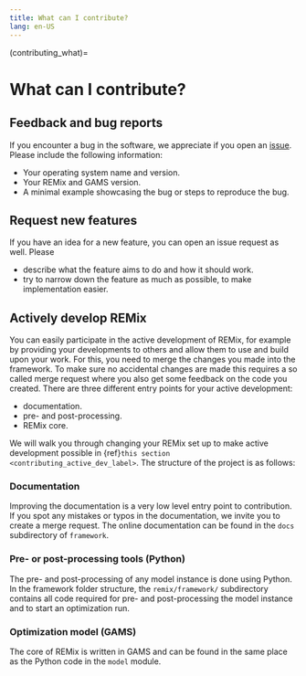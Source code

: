 ```yaml
---
title: What can I contribute?
lang: en-US
---
```


(contributing_what)=

# What can I contribute?

## Feedback and bug reports

If you encounter a bug in the software, we appreciate if you open an
[issue](https://gitlab.com/dlr-ve/remix/framework/-/issues). Please
include the following information:

-  Your operating system name and version.
-  Your REMix and GAMS version.
-  A minimal example showcasing the bug or steps to reproduce the bug.

## Request new features

If you have an idea for a new feature, you can open an issue request as
well. Please

- describe what the feature aims to do and how it should work.
- try to narrow down the feature as much as possible, to make implementation
  easier.

## Actively develop REMix

You can easily participate in the active development of REMix, for
example by providing your developments to others and allow them to use
and build upon your work. For this, you need to merge the changes you
made into the framework. To make sure no accidental changes are made
this requires a so called merge request where you also get some feedback
on the code you created. There are three different entry points for your
active development:

-  documentation.
-  pre- and post-processing.
-  REMix core.

We will walk you through changing your REMix set up to make active
development possible in {ref}`this section <contributing_active_dev_label>`.
The structure of the project is as follows:

### Documentation

Improving the documentation is a very low level entry point to contribution. If
you spot any mistakes or typos in the documentation, we invite you to create a
merge request. The online documentation can be found in the `docs` subdirectory
of `framework`.

### Pre- or post-processing tools (Python)

The pre- and post-processing of any model instance is done using Python.
In the framework folder structure, the `remix/framework/` subdirectory contains
all code required for pre- and post-processing the model instance and to start
an optimization run.

### Optimization model (GAMS)

The core of REMix is written in GAMS and can be found in the same place
as the Python code in the `model` module.
